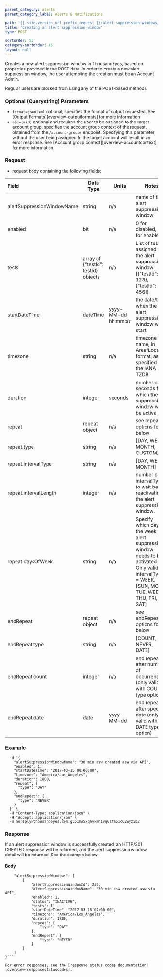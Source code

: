 ```yaml
---
parent_category: alerts
parent_category_label: Alerts & Notifications

path: '{{ site.version_url_prefix_request }}/alert-suppression-windows/new'
title: 'Creating an alert suppression window'
type: POST

sortorder: 53
category-sortorder: 45
layout: null
---
```


Creates a new alert suppression window in ThousandEyes, based on properties provided in the POST data.  In order to create a new alert suppression window, the user attempting the creation must be an Account Admin.

Regular users are blocked from using any of the POST-based methods.

### Optional (Querystring) Parameters

* `format=json|xml` optional, specifies the format of output requested.  See [Output Formats][overview-outputformats] for more information
* `aid={aid}` optional and requires the user to be assigned to the target account group, specifies the account group context of the request, obtained from the `/account-groups` endpoint.  Specifying this parameter without the user being assigned to the target account will result in an error response. See [Account group context][overview-accountcontext] for more information

### Request

* request body containing the following fields:

Field | Data Type | Units | Notes
:------------|-------------|-------------|-------------|
alertSuppressionWindowName | string | n/a | name of the alert suppression window
enabled | bit | n/a | 0 for disabled, 1 for enabled
tests | array of {"testId": testId} objects | n/a | List of tests assigned to the alert suppression window:  \[{"testId": 123}, {"testId": 456}\]
startDateTime | dateTime | yyyy-MM-dd hh:mm:ss  | the date/time when the alert suppression window will start.  
timezone | string | n/a | timezone name, in Area/Location format, as specified in the IANA TZDB.
duration | integer | seconds | number of seconds for which the suppression window will be active
repeat | repeat object | n/a | see repeat options found below
repeat.type | string | n/a | \[DAY, WEEK, MONTH, CUSTOM\]
repeat.intervalType | string | n/a | \[DAY, WEEK, MONTH\]
repeat.intervalLength | integer | n/a | number of intervalTypes to wait before reactivating the alert suppression window.
repeat.daysOfWeek | string | n/a | Specify which day of the week the alert suppression window needs to be activated for.  Only valid for intervalType = WEEK.  \[SUN, MON, TUE, WED, THU, FRI, SAT\]
endRepeat | repeat object | n/a | see endRepeat options found below
endRepeat.type | string | n/a | \[COUNT, NEVER, DATE\]
endRepeat.count | integer | n/a | end repeat after number of occurrences (only valid with COUNT type option)
endRepeat.date | date | yyyy-MM-dd | end repeat after specific date (only valid with DATE type option)

### Example

```$ curl https://api.thousandeyes.com{{ site.version_url_prefix_request }}/alert-suppression-windows/new.json \
  -d '{
    "alertSuppressionWindowName": "30 min asw created asw via API",
    "enabled": 1,
    "startDateTime": "2017-03-15 00:00:00",
    "timezone": "America/Los_Angeles",
    "duration": 1800,
    "repeat": {
      "type": "DAY"
    },
    "endRepeat": {
      "type": "NEVER"
    }
  }' \
  -H "Content-Type: application/json" \
  -H "Accept: application/json" \
  -u noreply@thousandeyes.com:g351mw5xqhvkmh1vq6zfm51c62wyzib2
```

### Response

If an alert suppression window is successfully created, an HTTP/201 CREATED response will be returned, and the alert suppression window detail will be returned.  See the example below:

#### Body

```{
    "alertSuppressionWindows": [
        {
            "alertSuppressionWindowId": 230,
            "alertSuppressionWindowName": "30 min asw created asw via API",
            "enabled": 1,
            "status": "INACTIVE",
            "tests": [],
            "startDateTime": "2017-03-15 07:00:00",
            "timezone": "America/Los_Angeles",
            "duration": 1800,
            "repeat": {
                "type": "DAY"
            },
            "endRepeat": {
                "type": "NEVER"
            }
        }
    ]
}```

For error responses, see the [response status codes documentation][overview-responsestatuscodes].

